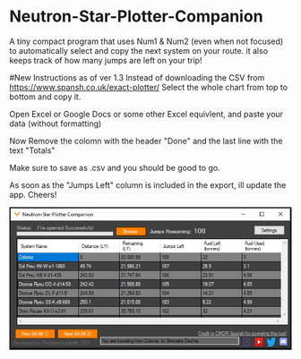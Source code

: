 # Neutron-Star-Plotter-Companion
A tiny compact program that uses Num1 &amp; Num2 (even when not focused) to automatically select and copy the next system on your route. it also keeps track of how many jumps are left on your trip!

#New Instructions as of ver 1.3 
Instead of downloading the CSV from https://www.spansh.co.uk/exact-plotter/ Select the whole chart from top to bottom and copy it.

Open Excel or Google Docs or some other Excel equivlent, and paste your data (without formatting)

Now Remove the colomn with the header "Done" and the last line with the text "Totals"

Make sure to save as .csv and you should be good to go.


As soon as the "Jumps Left" column is included in the export, ill update the app. Cheers!

![](Resources/example.PNG)

